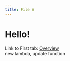 ```yaml
---
title: File A
---
```


# Hello!

Link to First tab: [Overview](../overview)  
new lambda, update function
